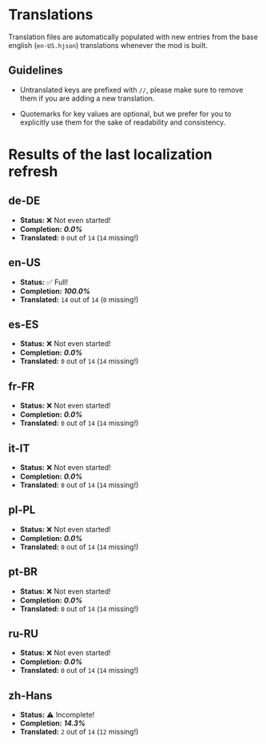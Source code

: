 
# Translations

Translation files are automatically populated with new entries from the base english (`en-US.hjson`) translations whenever the mod is built.

## Guidelines

* Untranslated keys are prefixed with `//`, please make sure to remove them if you are adding a new translation.

* Quotemarks for key values are optional, but we prefer for you to explicitly use them for the sake of readability and consistency.

# Results of the last localization refresh

## de-DE
- **Status:** ❌ Not even started!
- **Completion:** ***0.0%***
- **Translated:** `0` out of `14` (`14` missing!)

## en-US
- **Status:** ✅ Full!
- **Completion:** ***100.0%***
- **Translated:** `14` out of `14` (`0` missing!)

## es-ES
- **Status:** ❌ Not even started!
- **Completion:** ***0.0%***
- **Translated:** `0` out of `14` (`14` missing!)

## fr-FR
- **Status:** ❌ Not even started!
- **Completion:** ***0.0%***
- **Translated:** `0` out of `14` (`14` missing!)

## it-IT
- **Status:** ❌ Not even started!
- **Completion:** ***0.0%***
- **Translated:** `0` out of `14` (`14` missing!)

## pl-PL
- **Status:** ❌ Not even started!
- **Completion:** ***0.0%***
- **Translated:** `0` out of `14` (`14` missing!)

## pt-BR
- **Status:** ❌ Not even started!
- **Completion:** ***0.0%***
- **Translated:** `0` out of `14` (`14` missing!)

## ru-RU
- **Status:** ❌ Not even started!
- **Completion:** ***0.0%***
- **Translated:** `0` out of `14` (`14` missing!)

## zh-Hans
- **Status:** ⚠️ Incomplete!
- **Completion:** ***14.3%***
- **Translated:** `2` out of `14` (`12` missing!)

